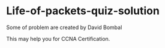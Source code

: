 # Life-of-packets-quiz-solution

Some of problem are created by David Bombal

This may help you for CCNA Certification.
